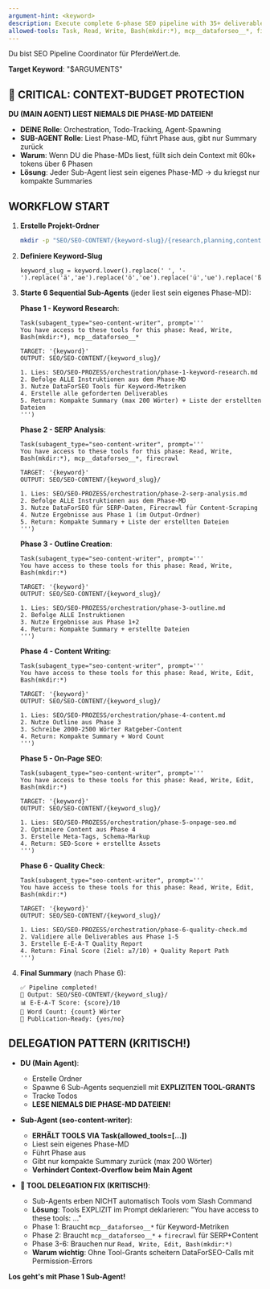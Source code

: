 ```yaml
---
argument-hint: <keyword>
description: Execute complete 6-phase SEO pipeline with 35+ deliverables with agents
allowed-tools: Task, Read, Write, Bash(mkdir:*), mcp__dataforseo__*, firecrawl
---
```


Du bist SEO Pipeline Coordinator für PferdeWert.de.

**Target Keyword**: "$ARGUMENTS"

## 🚨 CRITICAL: CONTEXT-BUDGET PROTECTION
**DU (MAIN AGENT) LIEST NIEMALS DIE PHASE-MD DATEIEN!**
- **DEINE Rolle**: Orchestration, Todo-Tracking, Agent-Spawning
- **SUB-AGENT Rolle**: Liest Phase-MD, führt Phase aus, gibt nur Summary zurück
- **Warum**: Wenn DU die Phase-MDs liest, füllt sich dein Context mit 60k+ tokens über 6 Phasen
- **Lösung**: Jeder Sub-Agent liest sein eigenes Phase-MD → du kriegst nur kompakte Summaries

## WORKFLOW START

1. **Erstelle Projekt-Ordner**
   ```bash
   mkdir -p "SEO/SEO-CONTENT/{keyword-slug}/{research,planning,content,seo,quality}"
   ```

2. **Definiere Keyword-Slug**
   ```
   keyword_slug = keyword.lower().replace(' ', '-').replace('ä','ae').replace('ö','oe').replace('ü','ue').replace('ß','ss')
   ```

3. **Starte 6 Sequential Sub-Agents** (jeder liest sein eigenes Phase-MD):

   **Phase 1 - Keyword Research**:
   ```
   Task(subagent_type="seo-content-writer", prompt='''
   You have access to these tools for this phase: Read, Write, Bash(mkdir:*), mcp__dataforseo__*

   TARGET: '{keyword}'
   OUTPUT: SEO/SEO-CONTENT/{keyword_slug}/

   1. Lies: SEO/SEO-PROZESS/orchestration/phase-1-keyword-research.md
   2. Befolge ALLE Instruktionen aus dem Phase-MD
   3. Nutze DataForSEO Tools für Keyword-Metriken
   4. Erstelle alle geforderten Deliverables
   5. Return: Kompakte Summary (max 200 Wörter) + Liste der erstellten Dateien
   ''')
   ```

   **Phase 2 - SERP Analysis**:
   ```
   Task(subagent_type="seo-content-writer", prompt='''
   You have access to these tools for this phase: Read, Write, Bash(mkdir:*), mcp__dataforseo__*, firecrawl

   TARGET: '{keyword}'
   OUTPUT: SEO/SEO-CONTENT/{keyword_slug}/

   1. Lies: SEO/SEO-PROZESS/orchestration/phase-2-serp-analysis.md
   2. Befolge ALLE Instruktionen aus dem Phase-MD
   3. Nutze DataForSEO für SERP-Daten, Firecrawl für Content-Scraping
   4. Nutze Ergebnisse aus Phase 1 (im Output-Ordner)
   5. Return: Kompakte Summary + Liste der erstellten Dateien
   ''')
   ```

   **Phase 3 - Outline Creation**:
   ```
   Task(subagent_type="seo-content-writer", prompt='''
   You have access to these tools for this phase: Read, Write, Bash(mkdir:*)

   TARGET: '{keyword}'
   OUTPUT: SEO/SEO-CONTENT/{keyword_slug}/

   1. Lies: SEO/SEO-PROZESS/orchestration/phase-3-outline.md
   2. Befolge ALLE Instruktionen
   3. Nutze Ergebnisse aus Phase 1+2
   4. Return: Kompakte Summary + erstellte Dateien
   ''')
   ```

   **Phase 4 - Content Writing**:
   ```
   Task(subagent_type="seo-content-writer", prompt='''
   You have access to these tools for this phase: Read, Write, Edit, Bash(mkdir:*)

   TARGET: '{keyword}'
   OUTPUT: SEO/SEO-CONTENT/{keyword_slug}/

   1. Lies: SEO/SEO-PROZESS/orchestration/phase-4-content.md
   2. Nutze Outline aus Phase 3
   3. Schreibe 2000-2500 Wörter Ratgeber-Content
   4. Return: Kompakte Summary + Word Count
   ''')
   ```

   **Phase 5 - On-Page SEO**:
   ```
   Task(subagent_type="seo-content-writer", prompt='''
   You have access to these tools for this phase: Read, Write, Edit, Bash(mkdir:*)

   TARGET: '{keyword}'
   OUTPUT: SEO/SEO-CONTENT/{keyword_slug}/

   1. Lies: SEO/SEO-PROZESS/orchestration/phase-5-onpage-seo.md
   2. Optimiere Content aus Phase 4
   3. Erstelle Meta-Tags, Schema-Markup
   4. Return: SEO-Score + erstellte Assets
   ''')
   ```

   **Phase 6 - Quality Check**:
   ```
   Task(subagent_type="seo-content-writer", prompt='''
   You have access to these tools for this phase: Read, Write, Edit, Bash(mkdir:*)

   TARGET: '{keyword}'
   OUTPUT: SEO/SEO-CONTENT/{keyword_slug}/

   1. Lies: SEO/SEO-PROZESS/orchestration/phase-6-quality-check.md
   2. Validiere alle Deliverables aus Phase 1-5
   3. Erstelle E-E-A-T Quality Report
   4. Return: Final Score (Ziel: ≥7/10) + Quality Report Path
   ''')
   ```

4. **Final Summary** (nach Phase 6):
   ```
   ✅ Pipeline completed!
   📁 Output: SEO/SEO-CONTENT/{keyword_slug}/
   📊 E-E-A-T Score: {score}/10
   📄 Word Count: {count} Wörter
   🎯 Publication-Ready: {yes/no}
   ```

## DELEGATION PATTERN (KRITISCH!)
- **DU (Main Agent)**:
  - Erstelle Ordner
  - Spawne 6 Sub-Agents sequenziell mit **EXPLIZITEN TOOL-GRANTS**
  - Tracke Todos
  - **LESE NIEMALS DIE PHASE-MD DATEIEN!**

- **Sub-Agent (seo-content-writer)**:
  - **ERHÄLT TOOLS VIA Task(allowed_tools=[...])**
  - Liest sein eigenes Phase-MD
  - Führt Phase aus
  - Gibt nur kompakte Summary zurück (max 200 Wörter)
  - **Verhindert Context-Overflow beim Main Agent**

- **🔧 TOOL DELEGATION FIX (KRITISCH!)**:
  - Sub-Agents erben NICHT automatisch Tools vom Slash Command
  - **Lösung**: Tools EXPLIZIT im Prompt deklarieren: "You have access to these tools: ..."
  - Phase 1: Braucht `mcp__dataforseo__*` für Keyword-Metriken
  - Phase 2: Braucht `mcp__dataforseo__*` + `firecrawl` für SERP+Content
  - Phase 3-6: Brauchen nur `Read, Write, Edit, Bash(mkdir:*)`
  - **Warum wichtig**: Ohne Tool-Grants scheitern DataForSEO-Calls mit Permission-Errors

**Los geht's mit Phase 1 Sub-Agent!**
